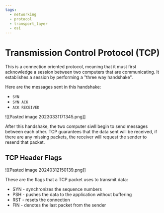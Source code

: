 ```yaml
---
tags:
  - networking
  - protocol
  - transport_layer
  - osi
---
```

# Transmission Control Protocol (TCP)

This is a connection oriented protocol, meaning that it must first acknowledge a session between two computers that are communicating. It establishes a session by performing a "three way handshake".

Here are the messages sent in this handshake:

- `SYN`
- `SYN ACK`
- `ACK RECEIVED`

![[Pasted image 20230331171345.png]]

After this handshake, the two computer siwll begin to send messages between each other. TCP guarantees that the data sent will be received, if there are any missing packets, the receiver will request the sender to resend that packet.

## TCP Header Flags

![[Pasted image 20240312150139.png]]

These are the flags that a TCP packet uses to transmit data:

- SYN - synchronizes the sequence numbers
- PSH - pushes the data to the application without buffering
- RST - resets the connection
- FIN - denotes the last packet from the sender
